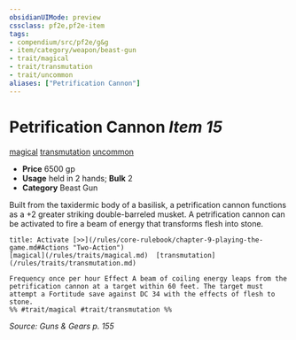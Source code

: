 ```yaml
---
obsidianUIMode: preview
cssclass: pf2e,pf2e-item
tags:
- compendium/src/pf2e/g&g
- item/category/weapon/beast-gun
- trait/magical
- trait/transmutation
- trait/uncommon
aliases: ["Petrification Cannon"]
---
```

# Petrification Cannon *Item 15*  
[magical](/rules/traits/magical.md)  [transmutation](/rules/traits/transmutation.md)  [uncommon](/rules/traits/uncommon.md)  

- **Price** 6500 gp
- **Usage** held in 2 hands; **Bulk** 2
- **Category** Beast Gun

Built from the taxidermic body of a basilisk, a petrification cannon functions as a +2 greater striking double-barreled musket. A petrification cannon can be activated to fire a beam of energy that transforms flesh into stone.

```ad-embed-ability
title: Activate [>>](/rules/core-rulebook/chapter-9-playing-the-game.md#Actions "Two-Action")
[magical](/rules/traits/magical.md)  [transmutation](/rules/traits/transmutation.md)  

Frequency once per hour Effect A beam of coiling energy leaps from the petrification cannon at a target within 60 feet. The target must attempt a Fortitude save against DC 34 with the effects of flesh to stone.  
%% #trait/magical #trait/transmutation %%
```

*Source: Guns & Gears p. 155*